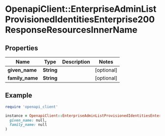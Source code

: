 # OpenapiClient::EnterpriseAdminListProvisionedIdentitiesEnterprise200ResponseResourcesInnerName

## Properties

| Name | Type | Description | Notes |
| ---- | ---- | ----------- | ----- |
| **given_name** | **String** |  | [optional] |
| **family_name** | **String** |  | [optional] |

## Example

```ruby
require 'openapi_client'

instance = OpenapiClient::EnterpriseAdminListProvisionedIdentitiesEnterprise200ResponseResourcesInnerName.new(
  given_name: null,
  family_name: null
)
```

